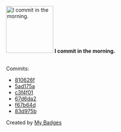 <img src="https://my-badges.github.io/my-badges/morning-commits.png" alt="I commit in the morning." title="I commit in the morning." width="128">
<strong>I commit in the morning.</strong>
<br><br>

Commits:

- <a href="https://github.com/Rignchen/advent-of-code/commit/810626fdc306e5658ec437a67559c1af510b1809">810626f</a>
- <a href="https://github.com/Rignchen/advent-of-code/commit/5ad175a8016d2ce22d11bdaf4a98b4e1c5de07dc">5ad175a</a>
- <a href="https://github.com/Rignchen/advent-of-code/commit/c3f4f01bff3e3e566a891a4283519c2c8d392570">c3f4f01</a>
- <a href="https://github.com/Rignchen/dotfile/commit/67d6da2cafe626cc797020d8dc4038efa77e7adc">67d6da2</a>
- <a href="https://github.com/Rignchen/Rignchen/commit/f67b64d6652b3ddb2a23680005219d0d9f58da4d">f67b64d</a>
- <a href="https://github.com/Rignchen/Rignchen/commit/83d975b23939a7e4750e5ea4bc175b4a022acbe3">83d975b</a>


Created by <a href="https://github.com/my-badges/my-badges">My Badges</a>
